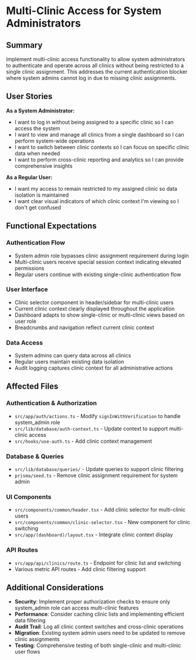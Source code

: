 # Multi-Clinic Access for System Administrators

## Summary

Implement multi-clinic access functionality to allow system administrators to authenticate and operate across all clinics without being restricted to a single clinic assignment. This addresses the current authentication blocker where system admins cannot log in due to missing clinic assignments.

## User Stories

**As a System Administrator:**
- I want to log in without being assigned to a specific clinic so I can access the system
- I want to view and manage all clinics from a single dashboard so I can perform system-wide operations
- I want to switch between clinic contexts so I can focus on specific clinic data when needed
- I want to perform cross-clinic reporting and analytics so I can provide comprehensive insights

**As a Regular User:**
- I want my access to remain restricted to my assigned clinic so data isolation is maintained
- I want clear visual indicators of which clinic context I'm viewing so I don't get confused

## Functional Expectations

### Authentication Flow
- System admin role bypasses clinic assignment requirement during login
- Multi-clinic users receive special session context indicating elevated permissions
- Regular users continue with existing single-clinic authentication flow

### User Interface
- Clinic selector component in header/sidebar for multi-clinic users
- Current clinic context clearly displayed throughout the application
- Dashboard adapts to show single-clinic or multi-clinic views based on user role
- Breadcrumbs and navigation reflect current clinic context

### Data Access
- System admins can query data across all clinics
- Regular users maintain existing data isolation
- Audit logging captures clinic context for all administrative actions

## Affected Files

### Authentication & Authorization
- `src/app/auth/actions.ts` - Modify `signInWithVerification` to handle system_admin role
- `src/lib/database/auth-context.ts` - Update context to support multi-clinic access
- `src/hooks/use-auth.ts` - Add clinic context management

### Database & Queries
- `src/lib/database/queries/` - Update queries to support clinic filtering
- `prisma/seed.ts` - Remove clinic assignment requirement for system admin

### UI Components
- `src/components/common/header.tsx` - Add clinic selector for multi-clinic users
- `src/components/common/clinic-selector.tsx` - New component for clinic switching
- `src/app/(dashboard)/layout.tsx` - Integrate clinic context display

### API Routes
- `src/app/api/clinics/route.ts` - Endpoint for clinic list and switching
- Various metric API routes - Add clinic filtering support

## Additional Considerations

- **Security**: Implement proper authorization checks to ensure only system_admin role can access multi-clinic features
- **Performance**: Consider caching clinic lists and implementing efficient data filtering
- **Audit Trail**: Log all clinic context switches and cross-clinic operations
- **Migration**: Existing system admin users need to be updated to remove clinic assignments
- **Testing**: Comprehensive testing of both single-clinic and multi-clinic user flows 